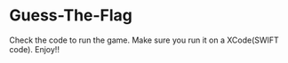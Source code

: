 # Guess-The-Flag
Check the code to run the game. Make sure you run it on a XCode(SWIFT code).
Enjoy!!
